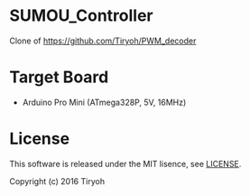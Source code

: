 # SUMOU_Controller
Clone of https://github.com/Tiryoh/PWM_decoder

# Target Board

* Arduino Pro Mini (ATmega328P, 5V, 16MHz)


# License
This software is released under the MIT lisence, see [LICENSE](./LICENSE).

Copyright (c) 2016 Tiryoh

